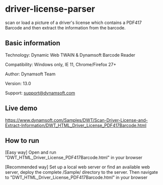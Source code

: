 # driver-license-parser
scan or load a picture of a driver's license which contains a PDF417 Barcode and then extract the information from the barcode.

## Basic information

Technology: Dynamic Web TWAIN & Dynamsoft Barcode Reader

Compatibility: Windows only, IE 11, Chrome/Firefox 27+

Author: Dynamsoft Team

Version: 13.0

Support: support@dynamsoft.com


## Live demo

https://www.dynamsoft.com/Samples/DWT/Scan-Driver-License-and-Extract-Information/DWT_HTML_Driver_License_PDF417Barcode.html


## How to run


[Easy way]
Open and run "DWT_HTML_Driver_License_PDF417Barcode.html" in your browser

[Recommended way]
Set up a local web server or find an available web server, deploy the complete /Sample/ directory to the server. Then navigate to "DWT_HTML_Driver_License_PDF417Barcode.html" in your browser


